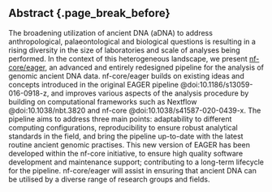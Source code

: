 ## Abstract {.page_break_before}

The broadening utilization of ancient DNA (aDNA) to address anthropological,
palaeontological and biological questions is resulting in a rising diversity in
the size of laboratories and scale of analyses being performed. In the context
of this heterogeneous landscape, we present
[nf-core/eager](https://github.com/nf-core/eager), an advanced and entirely
redesigned pipeline for the analysis of genomic ancient DNA data. nf-core/eager
builds on existing ideas and concepts introduced in the original EAGER
pipeline @doi:10.1186/s13059-016-0918-z, and improves various aspects of the
analysis procedure by building on computational frameworks such as
Nextflow @doi:10.1038/nbt.3820 and nf-core @doi:10.1038/s41587-020-0439-x.
The pipeline aims to address three main points: adaptability to different
computing configurations, reproducibility to ensure robust analytical standards
in the field, and bring the pipeline up-to-date with the latest routine ancient
genomic practises. This new version of EAGER has been developed within the
nf-core initiative, to ensure high quality software development and maintenance
support; contributing to a long-term lifecycle for the pipeline. nf-core/eager
will assist in ensuring that ancient DNA can be utilised by a diverse range of
research groups and fields.
